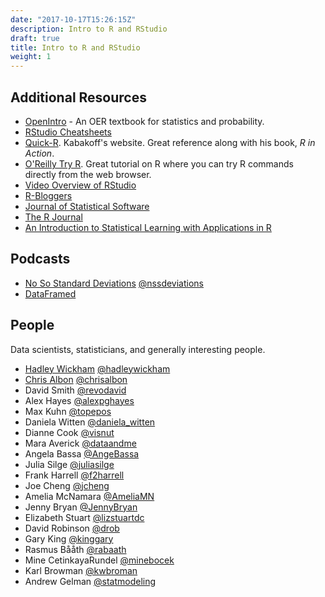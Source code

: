 ```yaml
---
date: "2017-10-17T15:26:15Z"
description: Intro to R and RStudio
draft: true
title: Intro to R and RStudio
weight: 1
---
```




## Additional Resources

* [OpenIntro](https://www.openintro.org/) - An OER textbook for statistics and probability.
* [RStudio Cheatsheets](https://www.rstudio.com/resources/cheatsheets/)
* [Quick-R](http://statmethods.net). Kabakoff's website. Great reference along with his book, *R in Action*.
* [O'Reilly Try R](http://tryr.codeschool.com/). Great tutorial on R where you can try R commands directly from the web browser.
* [Video Overview of RStudio](http://vimeo.com/97166163)
* [R-Bloggers](http://www.r-bloggers.com/)
* [Journal of Statistical Software](http://www.jstatsoft.org/)
* [The R Journal](http://journal.r-project.org/)
* [An Introduction to Statistical Learning with Applications in R](http://www-bcf.usc.edu/~gareth/ISL/ISLR%20First%20Printing.pdf)

## Podcasts

* [No So Standard Deviations](http://nssdeviations.com/) [@nssdeviations](https://twitter.com/nssdeviations)
* [DataFramed](https://www.datacamp.com/community/podcast)

## People

Data scientists, statisticians, and generally interesting people.

* [Hadley Wickham](http://hadley.nz/) [@hadleywickham](https://twitter.com/hadleywickham)
* [Chris Albon](https://t.co/CQhzAA24cn) [@chrisalbon](https://twitter.com/chrisalbon)
* David Smith [@revodavid](https://twitter.com/revodavid?lang=en)
* Alex Hayes [@alexpghayes](https://twitter.com/alexpghayes)
* Max Kuhn [@topepos](https://twitter.com/topepos)
* Daniela Witten [@daniela_witten](https://twitter.com/daniela_witten)
* Dianne Cook [@visnut](https://twitter.com/visnut)
* Mara Averick [@dataandme](https://twitter.com/dataandme)
* Angela Bassa [@AngeBassa](https://twitter.com/AngeBassa)
* Julia Silge [@juliasilge](https://twitter.com/juliasilge)
* Frank Harrell [@f2harrell](https://twitter.com/f2harrell)
* Joe Cheng [@jcheng](https://twitter.com/jcheng)
* Amelia McNamara [@AmeliaMN](https://twitter.com/AmeliaMN)
* Jenny Bryan [@JennyBryan](https://twitter.com/JennyBryan)
* Elizabeth Stuart [@lizstuartdc](https://twitter.com/Lizstuartdc)
* David Robinson [@drob](https://twitter.com/drob)
* Gary King [@kinggary](https://twitter.com/kinggary)
* Rasmus Bååth [@rabaath](https://twitter.com/rabaath)
* Mine CetinkayaRundel [@minebocek](https://twitter.com/minebocek)
* Karl Browman [@kwbroman](https://twitter.com/kwbroman)
* Andrew Gelman [@statmodeling](https://twitter.com/StatModeling)

